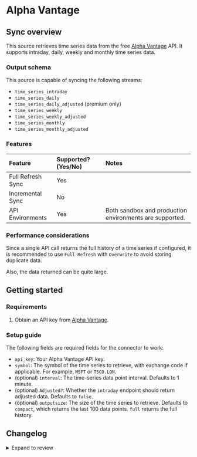 # Alpha Vantage

## Sync overview

This source retrieves time series data from the free
[Alpha Vantage](https://www.alphavantage.co/) API. It supports intraday, daily,
weekly and monthly time series data.

### Output schema

This source is capable of syncing the following streams:

- `time_series_intraday`
- `time_series_daily`
- `time_series_daily_adjusted` (premium only)
- `time_series_weekly`
- `time_series_weekly_adjusted`
- `time_series_monthly`
- `time_series_monthly_adjusted`

### Features

| Feature           | Supported? \(Yes/No\) | Notes                                                   |
| :---------------- | :-------------------- | :------------------------------------------------------ |
| Full Refresh Sync | Yes                   |                                                         |
| Incremental Sync  | No                    |                                                         |
| API Environments  | Yes                   | Both sandbox and production environments are supported. |

### Performance considerations

Since a single API call returns the full history of a time series if
configured, it is recommended to use `Full Refresh` with `Overwrite` to avoid
storing duplicate data.

Also, the data returned can be quite large.

## Getting started

### Requirements

1. Obtain an API key from [Alpha Vantage](https://www.alphavantage.co/support/#api-key).

### Setup guide

The following fields are required fields for the connector to work:

- `api_key`: Your Alpha Vantage API key.
- `symbol`: The symbol of the time series to retrieve, with exchange code if
  applicable. For example, `MSFT` or `TSCO.LON`.
- (optional) `interval`: The time-series data point interval. Defaults to 1 minute.
- (optional) `Adjusted?`: Whether the `intraday` endpoint should return adjusted
  data. Defaults to `false`.
- (optional) `outputsize`: The size of the time series to retrieve. Defaults to
  `compact`, which returns the last 100 data points. `full` returns the full
  history.

## Changelog

<details>
  <summary>Expand to review</summary>

| Version | Date       | Pull Request                                             | Subject                           |
| :------ | :--------- | :------------------------------------------------------- | :-------------------------------- |
| 0.1.28 | 2025-01-18 | [51749](https://github.com/airbytehq/airbyte/pull/51749) | Update dependencies |
| 0.1.27 | 2025-01-11 | [51266](https://github.com/airbytehq/airbyte/pull/51266) | Update dependencies |
| 0.1.26 | 2025-01-04 | [50903](https://github.com/airbytehq/airbyte/pull/50903) | Update dependencies |
| 0.1.25 | 2024-12-28 | [50491](https://github.com/airbytehq/airbyte/pull/50491) | Update dependencies |
| 0.1.24 | 2024-12-21 | [50204](https://github.com/airbytehq/airbyte/pull/50204) | Update dependencies |
| 0.1.23 | 2024-12-14 | [47113](https://github.com/airbytehq/airbyte/pull/47113) | Starting with this version, the Docker image is now rootless. Please note that this and future versions will not be compatible with Airbyte versions earlier than 0.64 |
| 0.1.22 | 2024-10-12 | [46820](https://github.com/airbytehq/airbyte/pull/46820) | Update dependencies |
| 0.1.21 | 2024-10-05 | [46488](https://github.com/airbytehq/airbyte/pull/46488) | Update dependencies |
| 0.1.20 | 2024-09-28 | [46152](https://github.com/airbytehq/airbyte/pull/46152) | Update dependencies |
| 0.1.19 | 2024-09-21 | [45750](https://github.com/airbytehq/airbyte/pull/45750) | Update dependencies |
| 0.1.18 | 2024-09-14 | [45554](https://github.com/airbytehq/airbyte/pull/45554) | Update dependencies |
| 0.1.17 | 2024-09-07 | [45253](https://github.com/airbytehq/airbyte/pull/45253) | Update dependencies |
| 0.1.16 | 2024-08-31 | [44972](https://github.com/airbytehq/airbyte/pull/44972) | Update dependencies |
| 0.1.15 | 2024-08-24 | [44359](https://github.com/airbytehq/airbyte/pull/44359) | Update dependencies |
| 0.1.14 | 2024-08-12 | [43848](https://github.com/airbytehq/airbyte/pull/43848) | Update dependencies |
| 0.1.13 | 2024-08-10 | [43606](https://github.com/airbytehq/airbyte/pull/43606) | Update dependencies |
| 0.1.12 | 2024-08-03 | [43286](https://github.com/airbytehq/airbyte/pull/43286) | Update dependencies |
| 0.1.11 | 2024-07-27 | [42597](https://github.com/airbytehq/airbyte/pull/42597) | Update dependencies |
| 0.1.10 | 2024-07-20 | [42169](https://github.com/airbytehq/airbyte/pull/42169) | Update dependencies |
| 0.1.9 | 2024-07-13 | [41847](https://github.com/airbytehq/airbyte/pull/41847) | Update dependencies |
| 0.1.8 | 2024-07-10 | [41369](https://github.com/airbytehq/airbyte/pull/41369) | Update dependencies |
| 0.1.7 | 2024-07-09 | [41229](https://github.com/airbytehq/airbyte/pull/41229) | Update dependencies |
| 0.1.6 | 2024-07-06 | [40888](https://github.com/airbytehq/airbyte/pull/40888) | Update dependencies |
| 0.1.5 | 2024-06-25 | [40338](https://github.com/airbytehq/airbyte/pull/40338) | Update dependencies |
| 0.1.4 | 2024-06-21 | [39939](https://github.com/airbytehq/airbyte/pull/39939) | Update dependencies |
| 0.1.3 | 2024-06-04 | [38938](https://github.com/airbytehq/airbyte/pull/38938) | [autopull] Upgrade base image to v1.2.1 |
| 0.1.2 | 2024-05-21 | [38512](https://github.com/airbytehq/airbyte/pull/38512) | [autopull] base image + poetry + up_to_date |
| 0.1.1 | 2022-12-16 | [20564](https://github.com/airbytehq/airbyte/pull/20564) | add quote stream to alpha-vantage |
| 0.1.0 | 2022-10-21 | [18320](https://github.com/airbytehq/airbyte/pull/18320) | New source |

</details>

